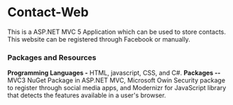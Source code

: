 # Contact-Web

This is a ASP.NET MVC 5 Application which can be used to store contacts. This website can be registered through Facebook or manually.

### Packages and Resources

**Programming Languages -** HTML, javascript, CSS, and C#.
**Packages --**  MVC3 NuGet Package in ASP.NET MVC, Microsoft Owin Security package to register through social media apps, and Modernizr for JavaScript library that detects the features available in a user's browser.
